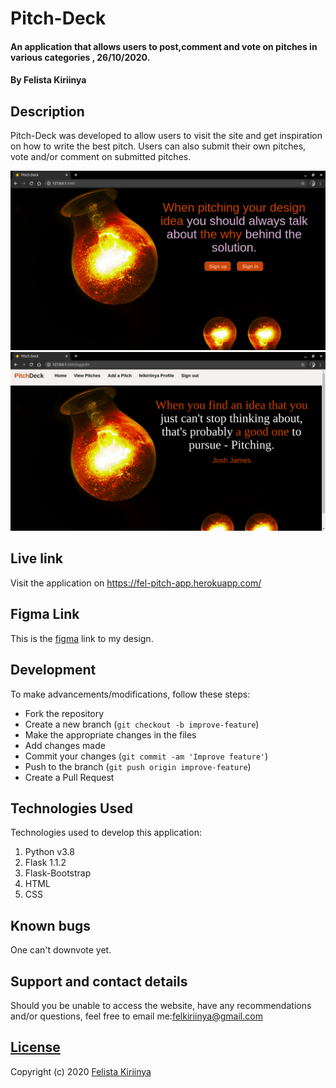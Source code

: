 # Pitch-Deck
#### An application that allows users to post,comment and vote on pitches in various categories , 26/10/2020.
#### By Felista Kiriinya

## Description
Pitch-Deck was developed to allow users to visit the site and get inspiration on how to write the best pitch. Users can also submit their own pitches, vote and/or comment on submitted pitches.

![landing](./app/static/images/landing.png)
![Loggedin](./app/static/images/Loggedin.png)

## Live link
Visit the application on https://fel-pitch-app.herokuapp.com/ 

## Figma Link
This is the [figma](https://www.figma.com/file/srb6h4E2FGrFhgH3y63swI/PITCH-DECK?node-id=0%3A1) link to my design.

## Development
To make advancements/modifications, follow these steps:

- Fork the repository
- Create a new branch (`git checkout -b improve-feature`)
- Make the appropriate changes in the files
- Add changes made
- Commit your changes (`git commit -am 'Improve feature'`)
- Push to the branch (`git push origin improve-feature`)
- Create a Pull Request 

## Technologies Used
Technologies used to develop this application:

1. Python v3.8
2. Flask 1.1.2
3. Flask-Bootstrap
4. HTML 
5. CSS

## Known bugs
One can't downvote yet.

## Support and contact details

Should you be unable to access the website, have any recommendations and/or questions, feel free to email me:[felkiriinya@gmail.com](mailto:felkiriinya@gmail.com)

## [License](https://github.com/felkiriinya/Pitch-app/blob/master/LICENSE)

Copyright (c) 2020 [Felista Kiriinya](https://github.com/felkiriinya)
